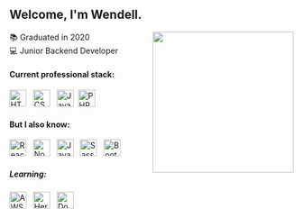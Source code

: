 
## Welcome, I'm Wendell.
<img src="https://www.flaticon.com/svg/static/icons/svg/572/572697.svg" align=right width=250 />

:books: Graduated in 2020  
:computer: Junior Backend Developer  


#### Current professional stack: <br>
<img height="30" alt="HTML5" src="https://img.shields.io/badge/HTML5-E34F26?style=for-the-badge&logo=html5&logoColor=white"> &nbsp;
<img height="30" alt="CSS3" src="https://img.shields.io/badge/CSS3-1572B6?style=for-the-badge&logo=css3&logoColor=white"> &nbsp;
<img height="30" alt="JavaScript" src="https://img.shields.io/badge/JavaScript-F7DF1E?style=for-the-badge&logo=javascript&logoColor=black">&nbsp;
<img height="30" alt="PHP" src="https://img.shields.io/badge/PHP-777BB4?style=for-the-badge&logo=php&logoColor=white"> &nbsp; 


#### But I also know: <br>
<img height="30" alt="React" src="https://img.shields.io/badge/React-20232A?style=for-the-badge&logo=react&logoColor=61DAFB"> &nbsp;
<img height="30" alt="Node" src="https://img.shields.io/badge/Node.js-43853D?style=for-the-badge&logo=node-dot-js&logoColor=white"> &nbsp;
<img height="30" alt="Java" src="https://img.shields.io/badge/Java-ED8B00?style=for-the-badge&logo=java&logoColor=white"> &nbsp;
<img height="30" alt="Sass" src="https://img.shields.io/badge/Sass-CC6699?style=for-the-badge&logo=sass&logoColor=white"> &nbsp;
<img height="30" alt="Bootstrap" src="https://img.shields.io/badge/Bootstrap-563D7C?style=for-the-badge&logo=bootstrap&logoColor=white">



##### Learning: <br>
<img height="30" alt="AWS" src="https://img.shields.io/badge/Amazon_AWS-232F3E?style=for-the-badge&logo=amazon-aws&logoColor=white"> &nbsp;
<img height="30" alt="Heroku" src="https://img.shields.io/badge/Heroku-430098?style=for-the-badge&logo=heroku&logoColor=white"> &nbsp;
<img height="30" alt="Docker" src="https://img.shields.io/badge/Docker-2CA5E0?style=for-the-badge&logo=docker&logoColor=white"> &nbsp;
